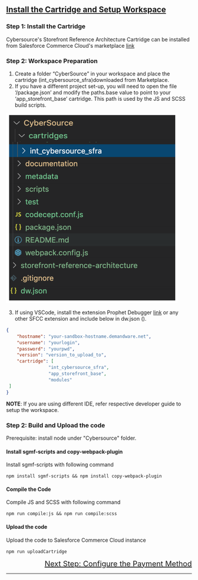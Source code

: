 ## <ins>Install the Cartridge and Setup Workspace

### Step 1: Install the Cartridge
Cybersource's Storefront Reference Architecture Cartridge can be installed from Salesforce Commerce Cloud's marketplace [link](https://appexchange.salesforce.com/listingDetail?listingId=a0N3u00000RZaiQEAT&tab=e)

### Step 2: Workspace Preparation
1. Create a folder “CyberSource” in your workspace and place the cartridge (int_cybersource_sfra)downloaded from Marketplace. 
2. If you have a different project set-up, you will need to open the file ‘/package.json’ and modify the paths.base value to point to your ‘app_storefront_base’ cartridge. This path is used by the JS and SCSS build scripts. 

![](Images/Workspace_Preparation.png)

3. If using VSCode, install the extension Prophet Debugger [link]((https://marketplace.visualstudio.com/items?itemName=SqrTT.prophet)) or any other SFCC extension and include below in dw.json (). 
``` JSON
{
    "hostname": "your-sandbox-hostname.demandware.net",
    "username": "yourlogin",
    "password": "yourpwd",
    "version": "version_to_upload_to",
    "cartridge": [
                "int_cybersource_sfra",
                "app_storefront_base",
                "modules"
 ]
}
```
**NOTE**: If you are using different IDE, refer respective developer guide to setup the workspace. 

### Step 2: Build and Upload the code
Prerequisite: install node under "Cybersource" folder.
#### Install sgmf-scripts and copy-webpack-plugin
Install sgmf-scripts with following command 

    npm install sgmf-scripts && npm install copy-webpack-plugin

#### Compile the Code
Compile JS and SCSS with following command

    npm run compile:js && npm run compile:scss

#### Upload the code
Upload the code to Salesforce Commerce Cloud instance

    npm run uploadCartridge


<div style="text-align: right;font-size: 20px" ><a href="Configure-payment-method.md">Next Step: Configure the Payment Method</a></div> 



---
